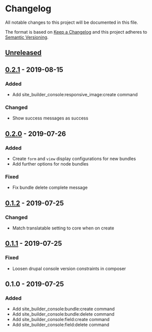 # Changelog

All notable changes to this project will be documented in this file.

The format is based on [Keep a Changelog](http://keepachangelog.com/en/1.0.0/)
and this project adheres to [Semantic Versioning](http://semver.org/spec/v2.0.0.html).

## [Unreleased]

## [0.2.1] - 2019-08-15
### Added
- Add site_builder_console:responsive_image:create command

### Changed
- Show success messages as success

## [0.2.0] - 2019-07-26
### Added
- Create `form` and `view` display configurations for new bundles
- Add further options for node bundles

### Fixed
- Fix bundle delete complete message

## [0.1.2] - 2019-07-25
### Changed
- Match translatable setting to core when on create

## [0.1.1] - 2019-07-25
### Fixed
- Loosen drupal console version constraints in composer

## 0.1.0 - 2019-07-25
### Added
- Add site_builder_console:bundle:create command
- Add site_builder_console:bundle:delete command
- Add site_builder_console:field:create command
- Add site_builder_console:field:delete command

[Unreleased]: https://github.com/wongjn/site_builder_console/compare/0.2.1...HEAD
[0.2.1]: https://github.com/wongjn/site_builder_console/compare/0.2.0...0.2.1
[0.2.0]: https://github.com/wongjn/site_builder_console/compare/0.1.2...0.2.0
[0.1.2]: https://github.com/wongjn/site_builder_console/compare/0.1.1...0.1.2
[0.1.1]: https://github.com/wongjn/site_builder_console/compare/0.1.0...0.1.1
